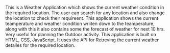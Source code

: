 This is a Weather Application which shows the current weather condition in the required location. 
The user can search for any location and also change the location to check their requireent. 
This application shows the current teamperature and weather condition wriiten down to the teamperature, along with this it also contains some the forecast of weather for next 10 hrs.
Very useful for planning the Outdoor activity.
This application is built on HTML, CSS, JavaScript.
It uses the API for Retreving the current weather detailes for the required location.
